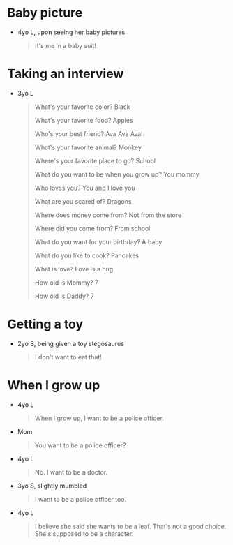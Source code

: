 # Baby picture

- 4yo L, upon seeing her baby pictures
  > It's me in a baby suit!

# Taking an interview

- 3yo L
  > What's your favorite color? Black
  > 
  > What's your favorite food? Apples
  > 
  > Who's your best friend? Ava Ava Ava!
  > 
  > What's your favorite animal? Monkey
  > 
  > Where's your favorite place to go? School
  > 
  > What do you want to be when you grow up? You mommy
  > 
  > Who loves you? You and I love you
  > 
  > What are you scared of? Dragons
  > 
  > Where does money come from? Not from the store
  > 
  > Where did you come from? From school
  > 
  > What do you want for your birthday? A baby
  > 
  > What do you like to cook? Pancakes
  > 
  > What is love? Love is a hug
  > 
  > How old is Mommy? 7
  > 
  > How old is Daddy? 7

# Getting a toy

- 2yo S, being given a toy stegosaurus
  > I don't want to eat that!

# When I grow up

- 4yo L
  > When I grow up, I want to be a police officer. 
- Mom
  > You want to be a police officer?
- 4yo L
  > No. I want to be a doctor.
- 3yo S, slightly mumbled
  > I want to be a police officer too.
- 4yo L
  > I believe she said she wants to be a leaf. That's not a good choice. She's supposed to be a character. 